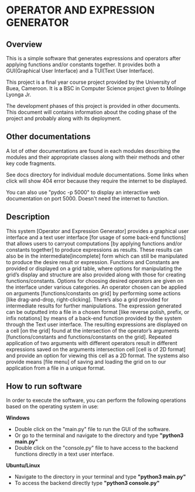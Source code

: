 **OPERATOR AND EXPRESSION GENERATOR**
===================================

Overview
--------
This is a simple software that generates expressions and operators after applying functions and/or constants together.
It provides both a GUI(Graphical User Interface) and a TUI(Text User Interface).

This project is a final year course project provided by the University of Buea, Cameroon.
It is a BSC in Computer Science project given to Molinge Lyonga Jr.

The development phases of this project is provided in other documents. This document will
contains information about the coding phase of the project and probably along with its
deployment.

Other documentations
--------------------
A lot of other documentations are found in each modules describing the modules and their
appropriate classes along with their methods and other key code fragments.

See docs directory for individual module documentations. Some links when click will show 404 error because they
require the internet to be displayed.

You can also use "pydoc -p 5000" to display an interactive web documentation on port 5000. Doesn't need the internet
to function.

Description
-----------
This system [Operator and Expression Generator] provides a graphical user interface and a text user interface [for 
usage of some back-end functions] that allows users to carryout computations [by applying functions and/or constants together] to produce expressions as 
results. These results can also be in the intermediate[incomplete] form which can still be manipulated to produce the 
desire result or expression. Functions and Constants are provided or displayed on a grid table, where options for 
manipulating the grid’s display and structure are also provided along with those for creating functions/constants. 
Options for choosing desired operators are given on the interface under various categories. An operator chosen can be 
applied on arguments [functions/constants on grid] by performing some actions [like drag-and-drop, right-clicking]. 
There’s also a grid provided for intermediate results for further manipulations. The expression generated can be 
outputted into a file in a chosen format [like reverse polish, prefix, or infix notations] by means of a back-end 
function provided by the system through the Text user interface. The resulting expressions are displayed on a cell 
[on the grid] found at the intersection of the operator’s arguments [functions/constants and functions/constants on 
the grid]. Repeated application of two arguments with different operators result in different expressions saved on 
the arguments intersection cell [cell is of 2D format] and provide an option for viewing this cell as a 2D format. 
The systems also provide means [file menu] of saving and loading the grid on to our application from a file in a unique
format.

How to run software
-------------------
In order to execute the software, you can perform the following operations based on the operating system in use:

**Windows**
- Double click on the "main.py" file to run the GUI of the software.
- Or go to the terminal and navigate to the directory and type **"python3 main.py"**
- Double click on the "console.py" file to have access to the backend functions directly in a text user interface.

**Ubuntu/Linux**
- Navigate to the directory in your terminal and type **"python3 main.py"**
- To access the backend directly type **"python3 console.py"**
